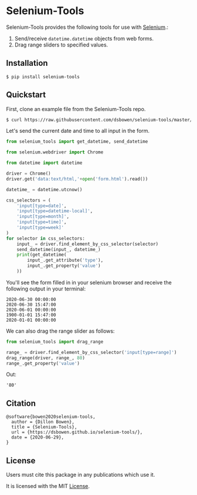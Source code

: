 # Selenium-Tools

Selenium-Tools provides the following tools for use with [Selenium](https://selenium-python.readthedocs.io/).:

1. Send/receive `datetime.datetime` objects from web forms.
2. Drag range sliders to specified values.

## Installation

```
$ pip install selenium-tools
```

## Quickstart

First, clone an example file from the Selenium-Tools repo.

```bash
$ curl https://raw.githubusercontent.com/dsbowen/selenium-tools/master/form.html --output form.html
```

Let's send the current date and time to all input in the form.

```python
from selenium_tools import get_datetime, send_datetime

from selenium.webdriver import Chrome

from datetime import datetime

driver = Chrome()
driver.get('data:text/html,'+open('form.html').read())

datetime_ = datetime.utcnow()

css_selectors = (
    'input[type=date]',
    'input[type=datetime-local]',
    'input[type=month]',
    'input[type=time]',
    'input[type=week]'
)
for selector in css_selectors:
    input_ = driver.find_element_by_css_selector(selector)
    send_datetime(input_, datetime_)
    print(get_datetime(
        input_.get_attribute('type'), 
        input_.get_property('value')
    ))
```

You'll see the form filled in in your selenium browser and receive the following output in your terminal:

```
2020-06-30 00:00:00
2020-06-30 15:47:00
2020-06-01 00:00:00
1900-01-01 15:47:00
2020-01-01 00:00:00
```

We can also drag the range slider as follows:

```python
from selenium_tools import drag_range

range_ = driver.find_element_by_css_selector('input[type=range]')
drag_range(driver, range_, 80)
range_.get_property('value')
```

Out:

```
'80'
```

## Citation

```
@software{bowen2020selenium-tools,
  author = {Dillon Bowen},
  title = {Selenium-Tools},
  url = {https://dsbowen.github.io/selenium-tools/},
  date = {2020-06-29},
}
```

## License

Users must cite this package in any publications which use it.

It is licensed with the MIT [License](https://github.com/dsbowen/selenium-tools/blob/master/LICENSE).